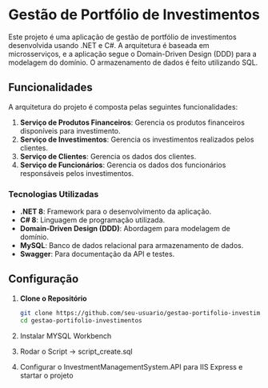 # Gestão de Portfólio de Investimentos

Este projeto é uma aplicação de gestão de portfólio de investimentos desenvolvida usando .NET e C#. A arquitetura é baseada em microsserviços, e a aplicação segue o Domain-Driven Design (DDD) para a modelagem do domínio.
O armazenamento de dados é feito utilizando SQL.

## Funcionalidades

A arquitetura do projeto é composta pelas seguintes funcionalidades:

1. **Serviço de Produtos Financeiros**: Gerencia os produtos financeiros disponíveis para investimento.
2. **Serviço de Investimentos**: Gerencia os investimentos realizados pelos clientes.
3. **Serviço de Clientes**: Gerencia os dados dos clientes.
4. **Serviço de Funcionários**: Gerencia os dados dos funcionários responsáveis pelos investimentos.

### Tecnologias Utilizadas

- **.NET 8**: Framework para o desenvolvimento da aplicação.
- **C# 8**: Linguagem de programação utilizada.
- **Domain-Driven Design (DDD)**: Abordagem para modelagem de domínio.
- **MySQL**: Banco de dados relacional para armazenamento de dados.
- **Swagger**: Para documentação da API e testes.

## Configuração

1. **Clone o Repositório**

   ```bash
   git clone https://github.com/seu-usuario/gestao-portifolio-investimentos.git
   cd gestao-portifolio-investimentos

2. Instalar MYSQL Workbench
3. Rodar o Script -> script_create.sql
4. Configurar o InvestmentManagementSystem.API para IIS Express e startar o projeto